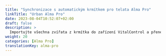 ```yaml
---
title: "Synchronizace s automatickým krmítkem pro telata Alma Pro"
linkTitle: "Urban Alma Pro"
date: 2023-08-04T10:52:07+02:00
draft: false
description: >
  Importujte všechna zvířata z krmítka do zařízení VitalControl a přeneste zaznamenané teploty, hmotnosti a hodnocení zvířat do krmítka.
weight: 20
categories: [Alma Pro]
translationKey: alma-pro
---
```

